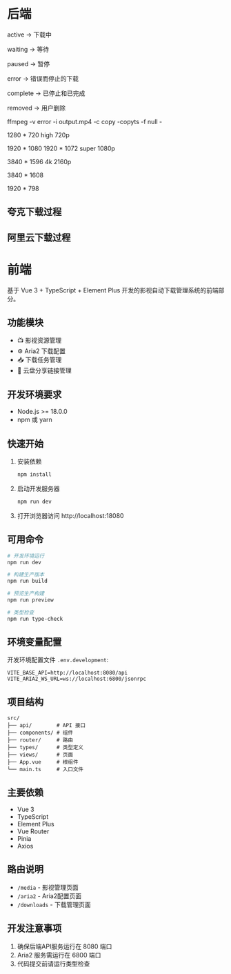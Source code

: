 # 后端

active -> 下载中

waiting -> 等待

paused -> 暂停

error -> 错误而停止的下载

complete -> 已停止和已完成

removed -> 用户删除


ffmpeg -v error -i output.mp4 -c copy -copyts -f null -


1280 * 720 high 720p

1920 * 1080 1920 * 1072 super 1080p

3840 * 1596 4k  2160p

3840 * 1608

1920 * 798


## 夸克下载过程


## 阿里云下载过程



# 前端

基于 Vue 3 + TypeScript + Element Plus 开发的影视自动下载管理系统的前端部分。

## 功能模块

- 📺 影视资源管理
- ⚙️ Aria2 下载配置
- 📥 下载任务管理
- 🔗 云盘分享链接管理

## 开发环境要求

- Node.js >= 18.0.0
- npm 或 yarn

## 快速开始

1. 安装依赖

    ```bash
    npm install
    ```

2. 启动开发服务器

    ```bash
    npm run dev
    ```

3. 打开浏览器访问 http://localhost:18080



## 可用命令

```bash
# 开发环境运行
npm run dev

# 构建生产版本
npm run build

# 预览生产构建
npm run preview

# 类型检查
npm run type-check
```

## 环境变量配置

开发环境配置文件 `.env.development`:

```
VITE_BASE_API=http://localhost:8080/api
VITE_ARIA2_WS_URL=ws://localhost:6800/jsonrpc
```

## 项目结构

```
src/
├── api/        # API 接口
├── components/ # 组件
├── router/     # 路由
├── types/      # 类型定义
├── views/      # 页面
├── App.vue     # 根组件
└── main.ts     # 入口文件
```

## 主要依赖

- Vue 3
- TypeScript
- Element Plus
- Vue Router
- Pinia
- Axios

## 路由说明

- `/media` - 影视管理页面
- `/aria2` - Aria2配置页面
- `/downloads` - 下载管理页面

## 开发注意事项

1. 确保后端API服务运行在 8080 端口
2. Aria2 服务需运行在 6800 端口
3. 代码提交前请运行类型检查